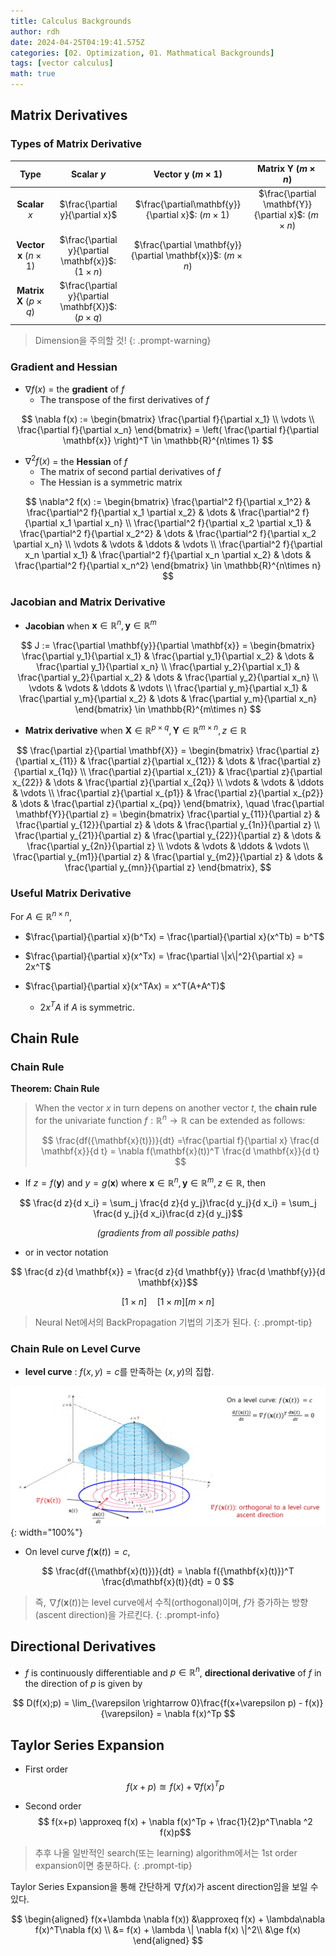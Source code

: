```yaml
---
title: Calculus Backgrounds
author: rdh
date: 2024-04-25T04:19:41.575Z
categories: [02. Optimization, 01. Mathmatical Backgrounds]
tags: [vector calculus]
math: true
---
```


## Matrix Derivatives
### Types of Matrix Derivative

|                 Type                  |                       Scalar $y$                        |                Vector $\mathbf{y}$ $(m\times 1)$                 |            Matrix $\mathbf{Y}$ $(m\times n)$            |
| :-----------------------------------: | :-----------------------------------------------------: | :--------------------------------------------------------------: | :-----------------------------------------------------: |
|            **Scalar** $x$             |             $\frac{\partial y}{\partial x}$             |      $\frac{\partial\mathbf{y}}{\partial x}$: $(m\times 1)$      | $\frac{\partial \mathbf{Y}}{\partial x}$: $(m\times n)$ |
| **Vector** $\mathbf{x}$ $(n\times 1)$ | $\frac{\partial y}{\partial \mathbf{x}}$: $(1\times n)$ | $\frac{\partial \mathbf{y}}{\partial \mathbf{x}}$: $(m\times n)$ |                                                         |
| **Matrix** $\mathbf{X}$ $(p\times q)$ | $\frac{\partial y}{\partial \mathbf{X}}$: $(p\times q)$ |                                                                  |

> Dimension을 주의할 것!
{: .prompt-warning}

### Gradient and Hessian
* $\nabla f(x)$ = the **gradient** of $f$
  * The transpose of the first derivatives of $f$

$$
\nabla f(x) := \begin{bmatrix} \frac{\partial f}{\partial x_1} \\ \vdots \\ \frac{\partial f}{\partial x_n} \end{bmatrix} = \left( \frac{\partial f}{\partial \mathbf{x}} \right)^T \in \mathbb{R}^{n\times 1} $$

* $\nabla^2 f(x)$ = the **Hessian** of $f$
  * The matrix of second partial derivatives of $f$
  * The Hessian is a symmetric matrix

$$ \nabla^2 f(x) := 
\begin{bmatrix} 
\frac{\partial^2 f}{\partial x_1^2} & \frac{\partial^2 f}{\partial x_1 \partial x_2} & \dots & \frac{\partial^2 f}{\partial x_1 \partial x_n} 
\\ \frac{\partial^2 f}{\partial x_2 \partial x_1} & \frac{\partial^2 f}{\partial x_2^2} & \dots & \frac{\partial^2 f}{\partial x_2 \partial x_n}
\\ \vdots & \vdots & \ddots & \vdots
\\ \frac{\partial^2 f}{\partial x_n \partial x_1} & \frac{\partial^2 f}{\partial x_n \partial x_2} & \dots & \frac{\partial^2 f}{\partial x_n^2}
\end{bmatrix} 
\in \mathbb{R}^{n\times n} 
$$

### Jacobian and Matrix Derivative

* **Jacobian** when $\mathbf{x} \in \mathbb{R}^n, \mathbf{y} \in \mathbb{R}^m$

$$ J := 
\frac{\partial \mathbf{y}}{\partial \mathbf{x}} =
\begin{bmatrix} 
\frac{\partial y_1}{\partial x_1} & \frac{\partial y_1}{\partial x_2} & \dots & \frac{\partial y_1}{\partial x_n} 
\\ \frac{\partial y_2}{\partial x_1} & \frac{\partial y_2}{\partial x_2} & \dots & \frac{\partial y_2}{\partial x_n}
\\ \vdots & \vdots & \ddots & \vdots
\\ \frac{\partial y_m}{\partial x_1} & \frac{\partial y_m}{\partial x_2} & \dots & \frac{\partial y_m}{\partial x_n}
\end{bmatrix} 
\in \mathbb{R}^{m\times n} 
$$

* **Matrix derivative** when $\mathbf{X} \in \mathbb{R}^{p\times q}, \mathbf{Y} \in \mathbb{R}^{m \times n}, z \in \mathbb{R}$

$$ \frac{\partial z}{\partial \mathbf{X}} =
\begin{bmatrix} 
\frac{\partial z}{\partial x_{11}} & \frac{\partial z}{\partial x_{12}} & \dots & \frac{\partial z}{\partial x_{1q}} 
\\ \frac{\partial z}{\partial x_{21}} & \frac{\partial z}{\partial x_{22}} & \dots & \frac{\partial z}{\partial x_{2q}} 
\\ \vdots & \vdots & \ddots & \vdots
\\ \frac{\partial z}{\partial x_{p1}} & \frac{\partial z}{\partial x_{p2}} & \dots & \frac{\partial z}{\partial x_{pq}} 
\end{bmatrix}, 
\quad
\frac{\partial \mathbf{Y}}{\partial z} =
\begin{bmatrix} 
\frac{\partial y_{11}}{\partial z} & \frac{\partial y_{12}}{\partial z} & \dots & \frac{\partial y_{1n}}{\partial z}
\\ \frac{\partial y_{21}}{\partial z} & \frac{\partial y_{22}}{\partial z} & \dots & \frac{\partial y_{2n}}{\partial z}
\\ \vdots & \vdots & \ddots & \vdots
\\ \frac{\partial y_{m1}}{\partial z} & \frac{\partial y_{m2}}{\partial z} & \dots & \frac{\partial y_{mn}}{\partial z}
\end{bmatrix}, 
$$

### Useful Matrix Derivative
For $A \in \mathbb{R}^{n \times n}$,
* $\frac{\partial}{\partial x}(b^Tx) = \frac{\partial}{\partial x}(x^Tb) = b^T$

* $\frac{\partial}{\partial x}(x^Tx) = \frac{\partial \|x\|^2}{\partial x} = 2x^T$

* $\frac{\partial}{\partial x}(x^TAx) =  x^T(A+A^T)$
  * $2x^TA$ if $A$ is symmetric.

## Chain Rule
### Chain Rule
**Theorem: Chain Rule**

> When the vector $x$ in turn depens on another vector $t$, the **chain rule** for the univariate function $f:\mathbb{R}^n \rightarrow \mathbb{R}$ can be extended as follows:
> 
>$$ \frac{df({\mathbf{x}(t)})}{dt}
>=\frac{\partial f}{\partial x} \frac{d \mathbf{x}}{d t} = \nabla f(\mathbf{x}(t))^T \frac{d \mathbf{x}}{d t}
>$$

* If $z=f(\mathbf{y})$ and $y=g(\mathbf{x})$ where $\mathbf{x}\in \mathbb{R}^n, \mathbf{y}\in \mathbb{R}^m, z\in \mathbb{R}$, then

$$ 
\frac{d z}{d x_i}
= \sum_j \frac{d z}{d y_j}\frac{d y_j}{d x_i}
= \sum_j \frac{d y_j}{d x_i}\frac{d z}{d y_j}$$

<p align=center>
<i>(gradients from all possible paths)</i>
</p>

* or in vector notation

$$
\frac{d z}{d \mathbf{x}} = \frac{d z}{d \mathbf{y}} \frac{d \mathbf{y}}{d \mathbf{x}}$$

$$
[1\times n] \quad [1\times m] [m \times n]$$

> Neural Net에서의 BackPropagation 기법의 기초가 된다.
{: .prompt-tip}

### Chain Rule on Level Curve
* **level curve** : $f(x,y)=c$를 만족하는 $(x,y)$의 집합.

![](/assets/img/calculus-background-01.png){: width="100%"}

* On level curve $f(\mathbf{x}(t)) = c$, 

$$
\frac{df({\mathbf{x}(t)})}{dt} = \nabla f({\mathbf{x}(t)})^T \frac{d\mathbf{x}(t)}{dt} = 0
$$

> 즉, $\nabla f({\mathbf{x}(t)})$는 level curve에서 수직(orthogonal)이며, $f$가 증가하는 방향(ascent direction)을 가르킨다.
{: .prompt-info}

## Directional Derivatives
* $f$ is continuously differentiable and $p \in \mathbb{R}^n$, **directional derivative** of $f$ in the direction of $p$ is given by

$$
D(f(x);p) = \lim_{\varepsilon \rightarrow 0}\frac{f(x+\varepsilon p) - f(x)}{\varepsilon} = \nabla f(x)^Tp
$$

## Taylor Series Expansion
* First order
$$
f(x+p) \approxeq f(x) + \nabla f(x)^Tp$$

* Second order
$$
f(x+p) \approxeq f(x) + \nabla f(x)^Tp + \frac{1}{2}p^T\nabla ^2 f(x)p$$

> 추후 나올 일반적인 search(또는 learning) algorithm에서는 1st order expansion이면 충분하다.
{: .prompt-tip}

Taylor Series Expansion을 통해 간단하게 $\nabla f(x)$가 ascent direction임을 보일 수 있다.

$$
\begin{aligned}
f(x+\lambda \nabla f(x)) &\approxeq f(x) + \lambda\nabla f(x)^T\nabla f(x) \\
&= f(x) + \lambda \| \nabla f(x) \|^2\\
&\ge f(x)
\end{aligned}
$$

